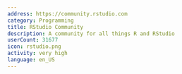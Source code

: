 ```yaml
---
address: https://community.rstudio.com
category: Programming
title: RStudio Community
description: A community for all things R and RStudio
userCount: 31677
icon: rstudio.png
activity: very high
language: en_US
---
```

